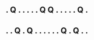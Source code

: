 . Q . .
. . . Q
Q . . .
. . Q .
-----------------------------
. . Q .
Q . . .
. . . Q
. Q . .
-----------------------------